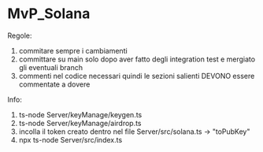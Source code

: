 # MvP_Solana
Regole:
1. commitare sempre i cambiamenti
2. committare su main solo dopo aver fatto degli integration test e mergiato gli eventuali branch
3. commenti nel codice necessari quindi le sezioni salienti DEVONO essere commentate a dovere

Info:
1. ts-node Server/keyManage/keygen.ts 
2. ts-node Server/keyManage/airdrop.ts 
3. incolla il token creato dentro nel file Server/src/solana.ts -> "toPubKey" 
4. npx ts-node Server/src/index.ts
